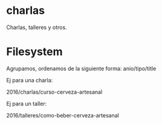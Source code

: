 # charlas
Charlas, talleres y otros.

# Filesystem
Agrupamos, ordenamos de la siguiente forma: anio/tipo/title

Ej para una charla:

2016/charlas/curso-cerveza-artesanal

Ej para un taller:

2016/talleres/como-beber-cerveza-artesanal
